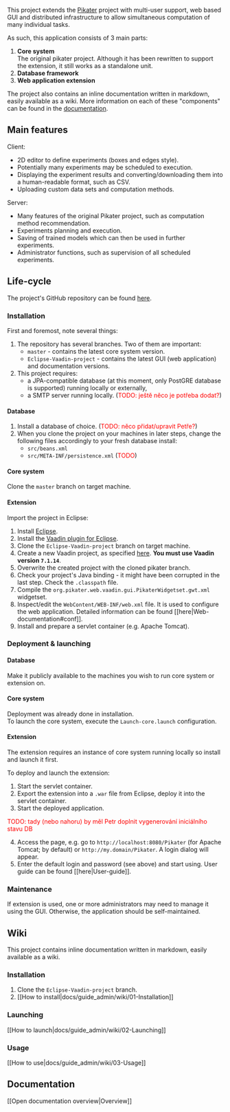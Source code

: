 <!-- --- title: GitHub overview -->

This project extends the [Pikater](https://github.com/peskk3am/pikater4) project with multi-user support, web based GUI and distributed infrastructure to allow simultaneous computation of many individual tasks.

As such, this application consists of 3 main parts:

1. **Core system**  
The original pikater project. Although it has been rewritten to support the extension, it still works as a standalone unit.
2. **Database framework**
3. **Web application extension**

The project also contains an inline documentation written in markdown, easily available as a wiki.
More information on each of these "components" can be found in the [documentation](#docs).




## Main features

Client:
* 2D editor to define experiments (boxes and edges style).
* Potentially many experiments may be scheduled to execution.
* Displaying the experiment results and converting/downloading them into a human-readable format, such as CSV.
* Uploading custom data sets and computation methods.

Server:
* Many features of the original Pikater project, such as computation method recommendation.
* Experiments planning and execution.
* Saving of trained models which can then be used in further experiments.
* Administrator functions, such as supervision of all scheduled experiments.




## Life-cycle

The project's GitHub repository can be found [here](https://github.com/krajj7/pikater).

### Installation

First and foremost, note several things:

1. The repository has several branches. Two of them are important:
	* `master` - contains the latest core system version.
	* `Eclipse-Vaadin-project` - contains the latest GUI (web application) and documentation versions.
2. This project requires:
	* a JPA-compatible database (at this moment, only PostGRE database is supported) running locally or externally,
	* a SMTP server running locally. (<font color="red">TODO: ještě něco je potřeba dodat?</font>)


#### Database

1. Install a database of choice.
(<font color="red">TODO: něco přidat/upravit Petře?</font>)
2. When you clone the project on your machines in later steps, change the following files accordingly to your fresh database install:
	* `src/beans.xml`
	* `src/META-INF/persistence.xml` (<font color="red">TODO</font>)

#### Core system

Clone the `master` branch on target machine.

#### Extension

Import the project in Eclipse:

1. Install [Eclipse](https://www.eclipse.org/downloads/).
2. Install the [Vaadin plugin for Eclipse](http://vaadin.com/eclipse).
3. Clone the `Eclipse-Vaadin-project` branch on target machine.
4. Create a new Vaadin project, as specified [here](https://vaadin.com/book/-/page/getting-started.first-project.html). **You must use Vaadin version `7.1.14`**.
5. Overwrite the created project with the cloned pikater branch.
6. Check your project's Java binding - it might have been corrupted in the last step. Check the `.classpath` file.
5. Compile the `org.pikater.web.vaadin.gui.PikaterWidgetset.gwt.xml` widgetset.
6. Inspect/edit the `WebContent/WEB-INF/web.xml` file. It is used to configure the web application. Detailed information can be found [[here|Web-documentation#conf]].
7. Install and prepare a servlet container (e.g. Apache Tomcat).

### Deployment & launching

#### Database

Make it publicly available to the machines you wish to run core system or extension on.

#### Core system

Deployment was already done in installation.  
To launch the core system, execute the `Launch-core.launch` configuration.

#### Extension

The extension requires an instance of core system running locally so install and launch it first.

To deploy and launch the extension:

1. Start the servlet container.
2. Export the extension into a `.war` file from Eclipse, deploy it into the servlet container.
3. Start the deployed application.

<font color="red">TODO: tady (nebo nahoru) by měl Petr doplnit vygenerování iniciálního stavu DB</font>

4. Access the page, e.g. go to `http://localhost:8080/Pikater` (for Apache Tomcat; by default) or `http://my.domain/Pikater`. A login dialog will appear.
5. Enter the default login and password (see above) and start using. User guide can be found [[here|User-guide]].

### Maintenance

If extension is used, one or more administrators may need to manage it using the GUI. Otherwise, the application should be self-maintained.




## Wiki

This project contains inline documentation written in markdown, easily available as a wiki.

### Installation

1. Clone the `Eclipse-Vaadin-project` branch.
2. [[How to install|docs/guide_admin/wiki/01-Installation]]

### Launching

[[How to launch|docs/guide_admin/wiki/02-Launching]]

### Usage

[[How to use|docs/guide_admin/wiki/03-Usage]]




## Documentation<a name="docs"/>

[[Open documentation overview|Overview]]
